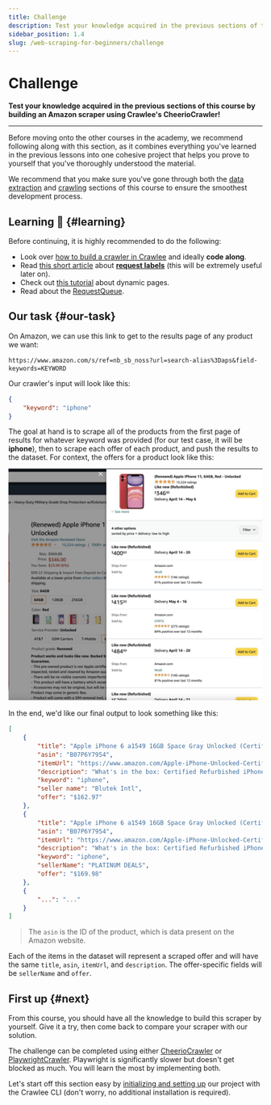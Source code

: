 ```yaml
---
title: Challenge
description: Test your knowledge acquired in the previous sections of this course by building an Amazon scraper using Crawlee's CheerioCrawler!
sidebar_position: 1.4
slug: /web-scraping-for-beginners/challenge
---
```


# Challenge

**Test your knowledge acquired in the previous sections of this course by building an Amazon scraper using Crawlee's CheerioCrawler!**

---

Before moving onto the other courses in the academy, we recommend following along with this section, as it combines everything you've learned in the previous lessons into one cohesive project that helps you prove to yourself that you've thoroughly understood the material.

We recommend that you make sure you've gone through both the [data extraction](../data_extraction/index.md) and [crawling](../crawling/index.md) sections of this course to ensure the smoothest development process.

## Learning 🧠 {#learning}

Before continuing, it is highly recommended to do the following:

- Look over [how to build a crawler in Crawlee](https://crawlee.dev/docs/introduction/first-crawler) and ideally **code along**.
- Read [this short article](https://docs.apify.com/academy/node-js/request-labels-in-apify-actors) about [**request labels**](https://crawlee.dev/api/core/class/Request#label) (this will be extremely useful later on).
- Check out [this tutorial](../../../tutorials/node_js/dealing_with_dynamic_pages.md) about dynamic pages.
- Read about the [RequestQueue](https://crawlee.dev/api/core/class/RequestQueue).

## Our task {#our-task}

On Amazon, we can use this link to get to the results page of any product we want:

```text
https://www.amazon.com/s/ref=nb_sb_noss?url=search-alias%3Daps&field-keywords=KEYWORD
```

Our crawler's input will look like this:

```json
{
    "keyword": "iphone"
}
```

The goal at hand is to scrape all of the products from the first page of results for whatever keyword was provided (for our test case, it will be **iphone**), then to scrape each offer of each product, and push the results to the dataset. For context, the offers for a product look like this:

![Amazon product offers](../../../platform/expert_scraping_with_apify/images/product-offers.jpg)

In the end, we'd like our final output to look something like this:

```json
[
    {
        "title": "Apple iPhone 6 a1549 16GB Space Gray Unlocked (Certified Refurbished)",
        "asin": "B07P6Y7954",
        "itemUrl": "https://www.amazon.com/Apple-iPhone-Unlocked-Certified-Refurbished/dp/B00YD547Q6/ref=sr_1_2?s=wireless&ie=UTF8&qid=1539772626&sr=1-2&keywords=iphone",
        "description": "What's in the box: Certified Refurbished iPhone 6 Space Gray 16GB Unlocked , USB Cable/Adapter. Comes in a Generic Box with a 1 Year Limited Warranty.",
        "keyword": "iphone",
        "seller name": "Blutek Intl",
        "offer": "$162.97"
    },
    {
        "title": "Apple iPhone 6 a1549 16GB Space Gray Unlocked (Certified Refurbished)",
        "asin": "B07P6Y7954",
        "itemUrl": "https://www.amazon.com/Apple-iPhone-Unlocked-Certified-Refurbished/dp/B00YD547Q6/ref=sr_1_2?s=wireless&ie=UTF8&qid=1539772626&sr=1-2&keywords=iphone",
        "description": "What's in the box: Certified Refurbished iPhone 6 Space Gray 16GB Unlocked , USB Cable/Adapter. Comes in a Generic Box with a 1 Year Limited Warranty.",
        "keyword": "iphone",
        "sellerName": "PLATINUM DEALS",
        "offer": "$169.98"
    },
    {
        "...": "..."
    }
]

```

> The `asin` is the ID of the product, which is data present on the Amazon website.

Each of the items in the dataset will represent a scraped offer and will have the same `title`, `asin`, `itemUrl`, and `description`. The offer-specific fields will be `sellerName` and `offer`.

<!-- After the scrape has completed, we'll programmatically call a [public Actor which sends emails](https://apify.com/apify/send-mail) to send ourselves an email with a publicly viewable link to the Actor's final dataset. -->

## First up {#next}

From this course, you should have all the knowledge to build this scraper by yourself. Give it a try, then come back to compare your scraper with our solution.

The challenge can be completed using either [CheerioCrawler](https://crawlee.dev/api/cheerio-crawler/class/CheerioCrawler) or [PlaywrightCrawler](https://crawlee.dev/api/playwright-crawler/class/PlaywrightCrawler). Playwright is significantly slower but doesn't get blocked as much. You will learn the most by implementing both.

Let's start off this section easy by [initializing and setting up](./initializing_and_setting_up.md) our project with the Crawlee CLI (don't worry, no additional installation is required).
